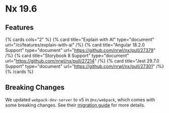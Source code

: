 # Nx 19.6

## Features

{% cards cols="2" %}
{% card title="Explain with AI" type="document" url="/ci/features/explain-with-ai" /%}
{% card title="Angular 18.2.0 Support" type="document" url="https://github.com/nrwl/nx/pull/27379" /%}
{% card title="Storybook 8 Support" type="document" url="https://github.com/nrwl/nx/pull/27214" /%}
{% card title="Jest 29.7.0 Support" type="document" url="https://github.com/nrwl/nx/pull/27301" /%}
{% /cards %}

## Breaking Changes

We updated `webpack-dev-server` to v5 in `@nx/webpack`, which comes with some breaking changes. See their [migration guide](https://github.com/webpack/webpack-dev-server/blob/master/migration-v5.md) for more details.
